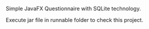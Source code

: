 Simple JavaFX Questionnaire with SQLite technology.

Execute jar file in runnable folder to check this project.
